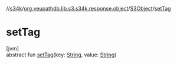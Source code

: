 //[s34k](../../../index.md)/[org.veupathdb.lib.s3.s34k.response.object](../index.md)/[S3Object](index.md)/[setTag](set-tag.md)

# setTag

[jvm]\
abstract fun [setTag](set-tag.md)(key: [String](https://kotlinlang.org/api/latest/jvm/stdlib/kotlin/-string/index.html), value: [String](https://kotlinlang.org/api/latest/jvm/stdlib/kotlin/-string/index.html))
